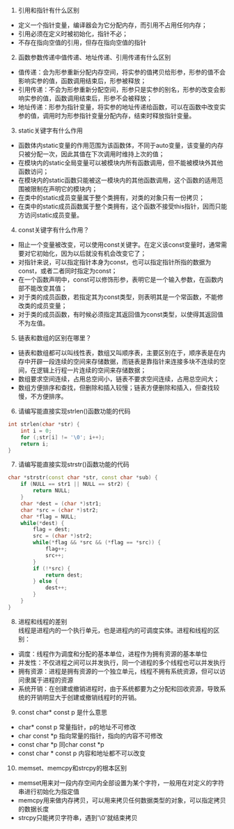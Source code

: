 1. 引用和指针有什么区别  
* 定义一个指针变量，编译器会为它分配内存，而引用不占用任何内存；
* 引用必须在定义时被初始化，指针不必；
* 不存在指向空值的引用，但存在指向空值的指针  
2. 函数参数传递中值传递、地址传递、引用传递有什么区别
* 值传递：会为形参重新分配内存空间，将实参的值拷贝给形参，形参的值不会影响实参的值，函数调用结束后，形参被释放；
* 引用传递：不会为形参重新分配空间，形参只是实参的别名，形参的改变会影响实参的值，函数调用结束后，形参不会被释放；
* 地址传递：形参为指针变量，将实参的地址传递给函数，可以在函数中改变实参的值，调用时为形参指针变量分配内存，结束时释放指针变量。
3. static关键字有什么作用
* 函数体内static变量的作用范围为该函数体，不同于auto变量，该变量的内存只被分配一次，因此其值在下次调用时维持上次的值；
* 在模块内的static全局变量可以被模块内所有函数调用，但不能被模块外其他函数访问；
* 在模块内的static函数只能被这一模块内的其他函数调用，这个函数的适用范围被限制在声明它的模块内；
* 在类中的static成员变量属于整个类拥有，对类的对象只有一份拷贝；
* 在类中的static成员函数属于整个类拥有，这个函数不接受this指针，因而只能方访问static成员变量。
4. const关键字有什么作用？
* 阻止一个变量被改变，可以使用const关键字。在定义该const变量时，通常需要对它初始化，因为以后就没有机会改变它了；
* 对指针来说，可以指定指针本身为const，也可以指定指针所指的数据为const，或者二者同时指定为const；
* 在一个函数声明中，const可以修饰形参，表明它是一个输入参数，在函数内部不能改变其值；
* 对于类的成员函数，若指定其为const类型，则表明其是一个常函数，不能修改类的成员变量；
* 对于类的成员函数，有时候必须指定其返回值为const类型，以使得其返回值不为左值。
5. 链表和数组的区别在哪里？
* 链表和数组都可以叫线性表，数组又叫顺序表，主要区别在于，顺序表是在内存中开辟一段连续的空间来存储数据，而链表是靠指针来连接多块不连续的空间，在逻辑上行程一片连续的空间来存储数据；
* 数组要求空间连续，占用总空间小，链表不要求空间连续，占用总空间大；
* 数组方便排序和查找，但删除和插入较慢；链表方便删除和插入，但查找较慢，不方便排序。
6. 请编写能直接实现strlen()函数功能的代码
``` C++
int strlen(char *str) {
    int i = 0;
    for (;str[i] != '\0'; i++);
    return i;
}
```
7. 请编写能直接实现strstr()函数功能的代码
```C++
char *strstr(const char *str, const char *sub) {
    if (NULL == str1 || NULL == str2) {
        return NULL;
    }
    char *dest = (char *)str1;
    char *src = (char *)str2;
    char *flag = NULL;
    while(*dest) {
        flag = dest;
        src = (char *)str2;
        while(*flag && *src && (*flag == *src)) {
            flag++;
            src++;
        }
        if (!*src) {
            return dest;
        } else {
            dest++;
        }
    }
}
```
8. 进程和线程的差别  
线程是进程内的一个执行单元，也是进程内的可调度实体。进程和线程的区别：
* 调度：线程作为调度和分配的基本单位，进程作为拥有资源的基本单位
* 并发性：不仅进程之间可以并发执行，同一个进程的多个线程也可以并发执行
* 拥有资源：进程是拥有资源的一个独立单元，线程不拥有系统资源，但可以访问隶属于进程的资源
* 系统开销：在创建或撤销进程时，由于系统都要为之分配和回收资源，导致系统的开销明显大于创建或撤销线程时的开销。  
9. const char* const p 是什么意思
* char* const p  常量指针，p的地址不可修改
* char const *p  指向常量的指针，指向的内容不可修改
* const char *p  同char const *p
* const char * const p  内容和地址都不可以改变
10. memset、memcpy和strcpy的根本区别
* memset用来对一段内存空间内全部设置为某个字符，一般用在对定义的字符串进行初始化为指定值
* memcpy用来做内存拷贝，可以用来拷贝任何数据类型的对象，可以指定拷贝的数据长度
* strcpy只能拷贝字符串，遇到'\0'就结束拷贝
